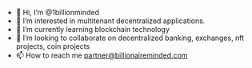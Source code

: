 - 👋 Hi, I’m @1billionminded
- 👀 I’m interested in multitenant decentralized applications.
- 🌱 I’m currently learning blockchain technology
- 💞️ I’m looking to collaborate on decentralized banking, exchanges, nft projects, coin projects
- 📫 How to reach me partner@billionaireminded.com

<!---
1billionminded/1billionminded is a ✨ special ✨ repository because its `README.md` (this file) appears on your GitHub profile.
You can click the Preview link to take a look at your changes.
--->

